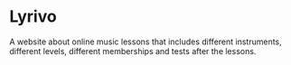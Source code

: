 # Lyrivo
A website about online music lessons that includes different instruments, different levels, different memberships and tests after the lessons.
